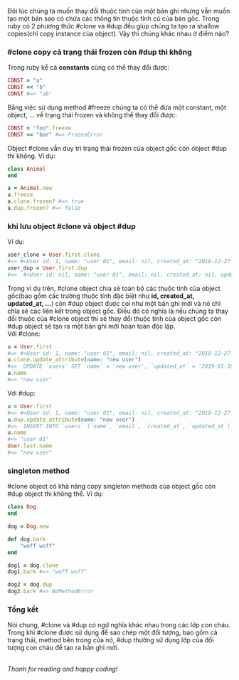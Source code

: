 Đôi lúc chúng ta muốn thay đổi thuộc tính của một bản ghi nhưng vẫn muốn tạo một bản sao có chứa các thông tin thuộc tính cũ của bản gốc. Trong ruby có 2 phương thức #clone và #dup đều giúp chúng ta tạo ra shallow copies(chỉ copy instance của object). Vậy thì chúng khác nhau ở điểm nào?

### #clone copy cả trạng thái frozen còn #dup thì không
Trong ruby kể cả **constants** cũng có thể thay đổi được:
```ruby
CONST = "a"
CONST << "b"
CONST #=> "ab"
```
Bằng việc sử dụng method #freeze chúng ta có thể đưa một constant, một object, ... về trạng thái frozen và không thể thay đổi được:
```ruby
CONST = "foo".freeze
CONST << "bar" #=> FrozenError
```
Object #clone vẫn duy trì trạng thái frozen của object gốc còn object #dup thì không.
Ví dụ: 
```ruby
class Animal
end

a = Animal.new
a.freeze
a.clone.frozen? #=> true
a.dup.frozen? #=> false
```
### khi lưu object #clone và object #dup
Ví dụ:
```ruby
user_clone = User.first.clone
#=> #<User id: 1, name: "user 01", email: nil, created_at: "2018-12-27 07:26:28", updated_at: "2018-12-27 07:26:28">
user_dup = User.first.dup
#=>  #<User id: nil, name: "user 01", email: nil, created_at: nil, updated_at: nil>
```
Trong ví dụ trên, #clone object chia sẻ toàn bộ các thuộc tính của object gốc(bao gồm các trường thuộc tính đặc biệt như **id, created_at, updated_at, ...**) còn #dup object được coi như một bản ghi mới và nó chỉ chia sẻ các liên kết trong object gốc. Điều đó có nghĩa là nếu chúng ta thay đổi thuộc của #clone object thì sẽ thay đổi thuộc tính của object gốc còn #dup object sẽ tạo ra một bản ghi mới hoàn toàn độc lập.<br>
Với #clone:
```ruby
u = User.first
#=> #<User id: 1, name: "user 01", email: nil, created_at: "2018-12-27 07:26:28", updated_at: "2018-12-27 07:26:28">
u.clone.update_attribute(name: "new user")
#=>  UPDATE `users` SET `name` = 'new user', `updated_at` = '2019-01-18 07:31:39' WHERE `users`.`id` = 1
u.name
#=> "new user"
```
Với #dup:
```ruby
u = User.first
#=> #<User id: 1, name: "user 01", email: nil, created_at: "2018-12-27 07:26:28", updated_at: "2018-12-27 07:26:28">
u.dup.update_attribute(name: "new user")
#=>  INSERT INTO `users` (`name`, `email`, `created_at`, `updated_at`) VALUES ('new user', nil, '8gkHg+VRPaWJMzsFDH3RIYK6Ffg=', '2019-01-18 07:36:22', '2019-01-18 07:36:22', TRUE)
u.name
#=> "user 01"
User.last.name
#=> "new user"
```
### singleton method
#clone object có khả năng copy singleton methods của object gốc còn #dup object thì không thể.
Ví dụ:
```ruby
class Dog
end

dog = Dog.new

def dog.bark
    "woff woff"
end

dog1 = dog.clone
dog1.bark #=> "woff woff"

dog2 = dog.dup
dog2.bark #=> NoMethodError
```
### Tổng kết
Nói chung, #clone và #dup có ngữ nghĩa khác nhau trong các lớp con cháu. Trong khi #clone được sử dụng để sao chép một đối tượng, bao gồm cả trạng thái, method bên trong của nó, #dup thường sử dụng lớp của đối tượng con cháu để tạo ra bản ghi mới.<br><br>

*Thanh for reading and happy coding!*